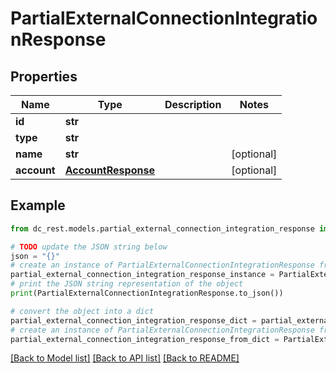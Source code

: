 # PartialExternalConnectionIntegrationResponse


## Properties

Name | Type | Description | Notes
------------ | ------------- | ------------- | -------------
**id** | **str** |  | 
**type** | **str** |  | 
**name** | **str** |  | [optional] 
**account** | [**AccountResponse**](AccountResponse.md) |  | [optional] 

## Example

```python
from dc_rest.models.partial_external_connection_integration_response import PartialExternalConnectionIntegrationResponse

# TODO update the JSON string below
json = "{}"
# create an instance of PartialExternalConnectionIntegrationResponse from a JSON string
partial_external_connection_integration_response_instance = PartialExternalConnectionIntegrationResponse.from_json(json)
# print the JSON string representation of the object
print(PartialExternalConnectionIntegrationResponse.to_json())

# convert the object into a dict
partial_external_connection_integration_response_dict = partial_external_connection_integration_response_instance.to_dict()
# create an instance of PartialExternalConnectionIntegrationResponse from a dict
partial_external_connection_integration_response_from_dict = PartialExternalConnectionIntegrationResponse.from_dict(partial_external_connection_integration_response_dict)
```
[[Back to Model list]](../README.md#documentation-for-models) [[Back to API list]](../README.md#documentation-for-api-endpoints) [[Back to README]](../README.md)


